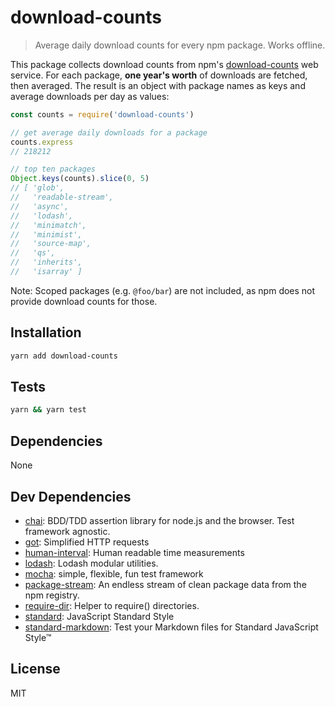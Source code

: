 # download-counts

> Average daily download counts for every npm package. Works offline.

This package collects download counts from npm's
[download-counts](https://github.com/npm/download-counts) web service.
For each package, **one year's worth** of downloads are fetched,
then averaged. The result is an object with package names as keys
and average downloads per day as values:

```js
const counts = require('download-counts')

// get average daily downloads for a package
counts.express
// 218212

// top ten packages
Object.keys(counts).slice(0, 5)
// [ 'glob',
//   'readable-stream',
//   'async',
//   'lodash',
//   'minimatch',
//   'minimist',
//   'source-map',
//   'qs',
//   'inherits',
//   'isarray' ]
```

Note: Scoped packages (e.g. `@foo/bar`) are not included, as npm does
not provide download counts for those.

## Installation

```sh
yarn add download-counts
```

## Tests

```sh
yarn && yarn test
```

## Dependencies

None

## Dev Dependencies

- [chai](https://github.com/chaijs/chai): BDD/TDD assertion library for node.js and the browser. Test framework agnostic.
- [got](http://ghub.io/got): Simplified HTTP requests
- [human-interval](https://github.com/rschmukler/human-interval): Human readable time measurements
- [lodash](http://ghub.io/lodash): Lodash modular utilities.
- [mocha](https://github.com/mochajs/mocha): simple, flexible, fun test framework
- [package-stream](https://github.com/zeke/package-stream): An endless stream of clean package data from the npm registry.
- [require-dir](https://github.com/aseemk/requireDir): Helper to require() directories.
- [standard](https://github.com/feross/standard): JavaScript Standard Style
- [standard-markdown](http://ghub.io/standard-markdown): Test your Markdown files for Standard JavaScript Style™

## License

MIT

